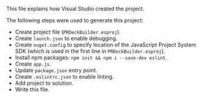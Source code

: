 This file explains how Visual Studio created the project.

The following steps were used to generate this project:
- Create project file (`PRDeckBuilder.esproj`).
- Create `launch.json` to enable debugging.
- Create `nuget.config` to specify location of the JavaScript Project System SDK (which is used in the first line in `PRDeckBuilder.esproj`).
- Install npm packages: `npm init && npm i --save-dev eslint`.
- Create `app.js`.
- Update `package.json` entry point.
- Create `.eslintrc.json` to enable linting.
- Add project to solution.
- Write this file.
